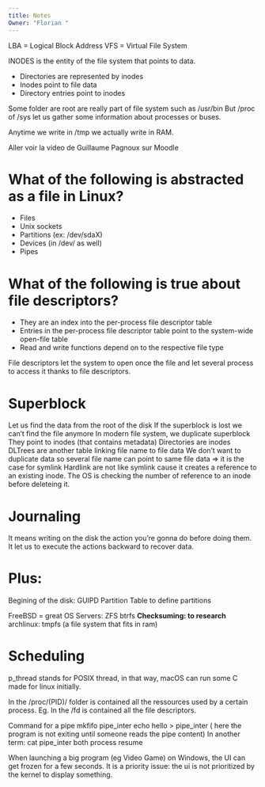 ```yaml
---
title: Notes
Owner: "Florian "
---
```

LBA = Logical Block Address
VFS = Virtual File System
  
INODES is the entity of the file system that points to data.
- Directories are represented by inodes
- Inodes point to file data
- Directory entries point to inodes
  
Some folder are root are really part of file system such as /usr/bin
But /proc of /sys let us gather some information about processes or buses.
  
Anytime we write in /tmp we actually write in RAM.
  
Aller voir la video de Guillaume Pagnoux sur Moodle
  
# What of the following is abstracted as a file in Linux?
- Files
- Unix sockets
- Partitions (ex: /dev/sdaX)
- Devices (in /dev/ as well)
- Pipes
# What of the following is true about file descriptors?
- They are an index into the per-process file descriptor table
- Entries in the per-process file descriptor table point to the system-wide open-file table
- Read and write functions depend on to the respective file type
  
File descriptors let the system to open once the file and let several process to access it thanks to file descriptors.
  
# Superblock
Let us find the data from the root of the disk
If the superblock is lost we can’t find the file anymore
In modern file system, we duplicate superblock
They point to inodes (that contains metadata)
Directories are inodes
DLTrees are another table linking file name to file data
We don’t want to duplicate data so several file name can point to same file data ⇒ it is the case for symlink
Hardlink are not like symlink cause it creates a reference to an existing inode. The OS is checking the number of reference to an inode before deleteing it.
# Journaling
It means writing on the disk the action you’re gonna do before doing them. It let us to execute the actions backward to recover data.
# Plus:
Begining of the disk: GUIPD Partition Table to define partitions
  
  
FreeBSD = great OS
Servers: ZFS
btrfs
**Checksuming: to research**
archlinux: tmpfs (a file system that fits in ram)
  
# Scheduling
p_thread stands for POSIX thread, in that way, macOS can run some C made for linux initially.
  
In the /proc/(PID)/ folder is contained all the ressources used by a certain process.
Eg. In the /fd is contained all the file descriptors.
  
Command for a pipe
mkfifo pipe_inter
echo hello > pipe_inter
( here the program is not exiting until someone reads the pipe content)
In another term: cat pipe_inter
both process resume
  
When launching a big program (eg Video Game) on Windows, the UI can get frozen for a few seconds. It is a priority issue: the ui is not prioritized by the kernel to display something.